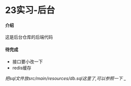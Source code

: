 # 23实习-后台

#### 介绍
这是后台仓库的后端代码

#### 待完成
- 接口要小改一下
- redis缓存

 _把sql文件放src/main/resources/db.sql这里了,可以参照一下_ _ 
